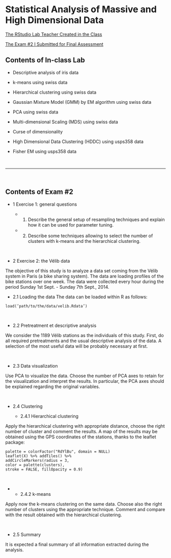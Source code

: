 # Statistical Analysis of Massive and High Dimensional Data

[The RStudio Lab Teacher Created in the Class](https://github.com/daydreamersjp/DataScienceTechInstitute/blob/master/MassiveAndHighDimensionalData/Final_Class_Lab.html)

[The Exam #2 I Submitted for Final Assessment](https://github.com/daydreamersjp/DataScienceTechInstitute/blob/master/MassiveAndHighDimensionalData/Statistical%20Analysis%20of%20Massive%20and%20High%20Dimensional%20Data_Exam2.nb.html)

## Contents of In-class Lab

- Descriptive analysis of iris data

- k-means using swiss data

- Hierarchical clustering using swiss data

- Gaussian Mixture Model (GMM) by EM algorithm using swiss data

- PCA using swiss data

- Multi-dimensional Scaling (MDS) using swiss data

- Curse of dimensionality

- High Dimensional Data Clustering (HDDC) using usps358 data

- Fisher EM using usps358 data

<br><hr><br>

## Contents of Exam #2

- 1 Exercise 1: general questions

  - 1. Describe the general setup of resampling techniques and explain how it can be used for parameter tuning.
  
  - 2. Describe some techniques allowing to select the number of clusters with k-means and the hierarchical clustering.

<br>

- 2 Exercise 2: the Vélib data

The objective of this study is to analyze a data set coming from the Vélib system in Paris (a bike sharing system). The data are loading profiles of the bike stations over one week. The data were collected every hour during the period Sunday 1st Sept. - Sunday 7th Sept., 2014.

  - 2.1 Loading the data The data can be loaded within R as follows:

```
load(’path/to/the/data/velib.Rdata’)
```

<br>

  - 2.2 Pretreatment et descriptive analysis

We consider the 1189 Vélib stations as the individuals of this study. First, do all required pretreatments and the usual descriptive analysis of the data. A selection of the most useful data will be
probably necessary at first.

<br>

  - 2.3 Data visualization

Use PCA to visualize the data. Choose the number of PCA axes to retain for the visualization and interpret the results. In particular, the PCA axes should be explained regarding the original variables.

<br>

  - 2.4 Clustering 

    - 2.4.1 Hierarchical clustering

Apply the hierarchical clustering with appropriate distance, choose the right number of cluster and comment the results. A map of the results may be obtained using the GPS coordinates of the stations, thanks to the leaflet package:


```
palette = colorFactor("RdYlBu", domain = NULL)
leaflet(X) %>% addTiles() %>%
addCircleMarkers(radius = 3,
color = palette(clusters),
stroke = FALSE, fillOpacity = 0.9)
```

<br>

  -
    - 2.4.2 k-means
    
Apply now the k-means clustering on the same data. Choose also the right number of clusters using the appropriate technique. Comment and compare with the result obtained with the hierarchical clustering.

<br>

  - 2.5 Summary 
  
  It is expected a final summary of all information extracted during the analysis.
  
<br>
